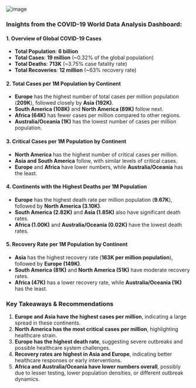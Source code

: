 ![image](https://github.com/user-attachments/assets/a7057cb7-25a1-4103-8c62-1ef9dbd1e141)

### **Insights from the COVID-19 World Data Analysis Dashboard:**

#### **1. Overview of Global COVID-19 Cases**
- **Total Population**: **6 billion**  
- **Total Cases**: **19 million** (~0.32% of the global population)  
- **Total Deaths**: **713K** (~3.75% case fatality rate)  
- **Total Recoveries**: **12 million** (~63% recovery rate)  

#### **2. Total Cases per 1M Population by Continent**
- **Europe** has the highest number of total cases per million population (**209K**), followed closely by **Asia (192K)**.  
- **South America (108K)** and **North America (89K)** follow next.  
- **Africa (64K)** has fewer cases per million compared to other regions.  
- **Australia/Oceania (1K)** has the lowest number of cases per million population.  

#### **3. Critical Cases per 1M Population by Continent**
- **North America** has the highest number of critical cases per million.  
- **Asia and South America** follow, with similar levels of critical cases.  
- **Europe** and **Africa** have lower numbers, while **Australia/Oceania** has the least.  

#### **4. Continents with the Highest Deaths per 1M Population**
- **Europe** has the highest death rate per million population (**9.67K**), followed by **North America (3.10K)**.  
- **South America (2.82K)** and **Asia (1.85K)** also have significant death rates.  
- **Africa (1.00K)** and **Australia/Oceania (0.02K)** have the lowest death rates.  

#### **5. Recovery Rate per 1M Population by Continent**
- **Asia** has the highest recovery rate (**163K per million population**), followed by **Europe (149K)**.  
- **South America (81K)** and **North America (51K)** have moderate recovery rates.  
- **Africa (47K)** has a lower recovery rate, while **Australia/Oceania (1K)** has the least.  

### **Key Takeaways & Recommendations**
1. **Europe and Asia have the highest cases per million**, indicating a large spread in these continents.  
2. **North America has the most critical cases per million**, highlighting healthcare strain.  
3. **Europe has the highest death rate**, suggesting severe outbreaks and possible healthcare system challenges.  
4. **Recovery rates are highest in Asia and Europe**, indicating better healthcare responses or early interventions.  
5. **Africa and Australia/Oceania have lower numbers overall**, possibly due to lesser testing, lower population densities, or different outbreak dynamics.  
